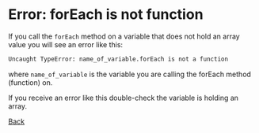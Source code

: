 # Error: forEach is not function

If you call the `forEach` method on a variable that does not hold an array value you will see an error like this:

```bash
Uncaught TypeError: name_of_variable.forEach is not a function
```

where `name_of_variable` is the variable you are calling the forEach method (function) on.

If you receive an error like this double-check the variable is holding an array.

<nav>
  <a href="/javascript/objects/introduction/looping-through-an-array-of-objects-forEach">Back</a>
</nav>
